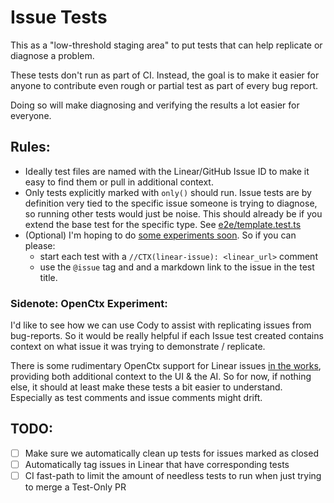 # Issue Tests

This as a "low-threshold staging area" to put tests that can help replicate or diagnose a problem.

These tests don't run as part of CI. Instead, the goal is to make it easier for anyone to contribute even rough or partial test as part of every bug report.

Doing so will make diagnosing and verifying the results a lot easier for everyone.

## Rules:
- Ideally test files are named with the Linear/GitHub Issue ID to make it easy to find them or pull in additional context.
- Only tests explicitly marked with `only()` should run. Issue tests are by definition very tied to the specific issue someone is trying to diagnose, so running other tests would just be noise. This should already be if you extend the base test for the specific type. See [e2e/template.test.ts](./e2e/template.test.ts)
- (Optional) I'm hoping to do [some experiments soon](#sidenote-openctx-experiment). So if you can please:
  - start each test with a `//CTX(linear-issue): <linear_url>` comment
  - use the `@issue` tag and and a markdown link to the issue in the test title.
  
  


### Sidenote: OpenCtx Experiment:

I'd like to see how we can use Cody to assist with replicating issues from bug-reports. So it would be really helpful if each Issue test created contains context on what issue it was trying to demonstrate / replicate.

There is some rudimentary OpenCtx support for Linear issues [in the works](https://github.com/sourcegraph/openctx/pull/154), providing both additional context to the UI & the AI. So for now, if nothing else, it should at least make these tests a bit easier to understand. Especially as test comments and issue comments might drift.

## TODO:
- [ ] Make sure we automatically clean up tests for issues marked as closed
- [ ] Automatically tag issues in Linear that have corresponding tests
- [ ] CI fast-path to limit the amount of needless tests to run when just trying to merge a Test-Only PR
